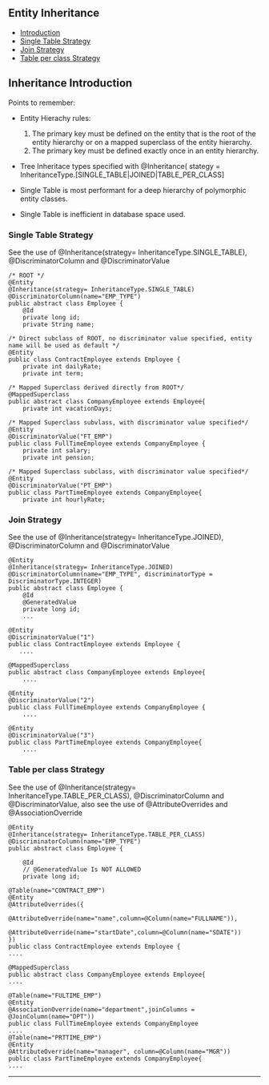 Entity Inheritance
------------------
* [Introduction](#INH_INTRO)
* [Single Table Strategy](#INH_ST)
* [Join Strategy](#INH_J)
* [Table per class Strategy](#INH_TBC)



## <a name="INH_INTRO">Inheritance Introduction</a>
Points to remember:
* Entity Hierachy rules:

    1. The primary key must be defined on the entity that is the root of the entity hierarchy or on a mapped superclass of the entity hierarchy. 
    2. The primary key must be defined exactly once in an entity hierarchy.
 
* Tree Inheritace types specified with @Inheritance( stategy = InheritanceType.[SINGLE_TABLE|JOINED|TABLE_PER_CLASS]
* Single Table is  most performant for a deep hierarchy of polymorphic entity classes.
* Single Table is inefficient in database space used.


### <a name="INH_ST">Single Table Strategy </a>
See the use of @Inheritance(strategy= InheritanceType.SINGLE_TABLE), @DiscriminatorColumn and  @DiscriminatorValue
    
    /* ROOT */
    @Entity
    @Inheritance(strategy= InheritanceType.SINGLE_TABLE)
    @DiscriminatorColumn(name="EMP_TYPE")
    public abstract class Employee {
        @Id
        private long id;
        private String name;
    
    /* Direct subclass of ROOT, no discriminator value specified, entity name will be used as default */
    @Entity
    public class ContractEmployee extends Employee {
        private int dailyRate;
        private int term;
        
    /* Mapped Superclass derived directly from ROOT*/
    @MappedSuperclass
    public abstract class CompanyEmployee extends Employee{
        private int vacationDays;
        
    /* Mapped Superclass subvlass, with discriminator value specified*/    
    @Entity
    @DiscriminatorValue("FT_EMP")
    public class FullTimeEmployee extends CompanyEmployee {
        private int salary;
        private int pension;
    
    /* Mapped Superclass subclass, with discriminator value specified*/        
    @Entity
    @DiscriminatorValue("PT_EMP")
    public class PartTimeEmployee extends CompanyEmployee{
        private int hourlyRate;
    
### <a name="INH_J">Join Strategy </a>
See the use of @Inheritance(strategy= InheritanceType.JOINED), @DiscriminatorColumn and  @DiscriminatorValue
         
    @Entity
    @Inheritance(strategy= InheritanceType.JOINED)
    @DiscriminatorColumn(name="EMP_TYPE", discriminatorType = DiscriminatorType.INTEGER)
    public abstract class Employee {
        @Id
        @GeneratedValue
        private long id;
        ...
        
    @Entity
    @DiscriminatorValue("1")
    public class ContractEmployee extends Employee {
       ....
    
    @MappedSuperclass
    public abstract class CompanyEmployee extends Employee{
        ....
    
    @Entity
    @DiscriminatorValue("2")
    public class FullTimeEmployee extends CompanyEmployee {
        ....
        
    @Entity
    @DiscriminatorValue("3")
    public class PartTimeEmployee extends CompanyEmployee{
        ....
        
### <a name="INH_TBC">Table per class Strategy </a>
See the use of @Inheritance(strategy= InheritanceType.TABLE_PER_CLASS), @DiscriminatorColumn and  @DiscriminatorValue, also see the use of  @AttributeOverrides and @AssociationOverride
         
    @Entity
    @Inheritance(strategy= InheritanceType.TABLE_PER_CLASS)
    @DiscriminatorColumn(name="EMP_TYPE")
    public abstract class Employee {
    
        @Id
        // @GeneratedValue Is NOT ALLOWED
        private long id;
        
    @Table(name="CONTRACT_EMP")
    @Entity
    @AttributeOverrides({
            @AttributeOverride(name="name",column=@Column(name="FULLNAME")),
            @AttributeOverride(name="startDate",column=@Column(name="SDATE"))
    })
    public class ContractEmployee extends Employee {
    .... 
    
    @MappedSuperclass
    public abstract class CompanyEmployee extends Employee{
    ....
    
    @Table(name="FULTIME_EMP")
    @Entity
    @AssociationOverride(name="department",joinColumns = @JoinColumn(name="DPT"))
    public class FullTimeEmployee extends CompanyEmployee  
    ....
    @Table(name="PRTTIME_EMP")
    @Entity
    @AttributeOverride(name="manager", column=@Column(name="MGR"))
    public class PartTimeEmployee extends CompanyEmployee{
    ....

----
